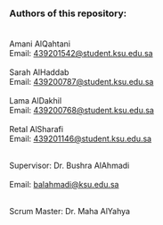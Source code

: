### Authors of this repository: <br /><br />
Amani AlQahtani<br />
Email: 439201542@student.ksu.edu.sa <br /><br />
Sarah AlHaddab<br />
Email: 439200787@student.ksu.edu.sa<br /><br />
Lama AlDakhil<br />
Email: 439200768@student.ksu.edu.sa<br /><br />
Retal AlSharafi<br />
Email: 439201146@student.ksu.edu.sa<br /><br />

Supervisor: Dr. Bushra AlAhmadi<br /><br />
Email: balahmadi@ksu.edu.sa<br /><br />

Scrum Master: Dr. Maha AlYahya<br />

